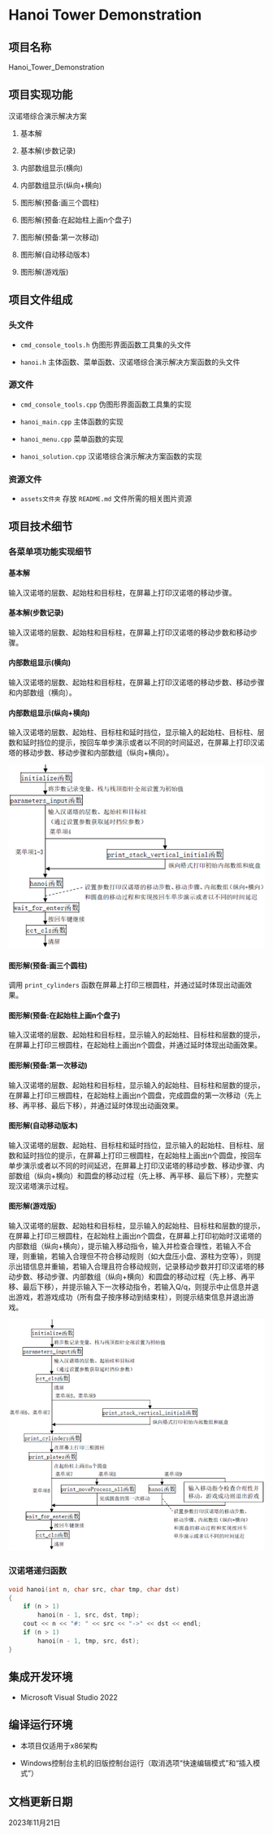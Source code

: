 # Hanoi Tower Demonstration

## 项目名称

Hanoi_Tower_Demonstration

## 项目实现功能

汉诺塔综合演示解决方案

1. 基本解

1. 基本解(步数记录)

1. 内部数组显示(横向)

1. 内部数组显示(纵向+横向)

1. 图形解(预备:画三个圆柱)

1. 图形解(预备:在起始柱上画n个盘子)

1. 图形解(预备:第一次移动)

1. 图形解(自动移动版本)

1. 图形解(游戏版)

## 项目文件组成

### 头文件

* `cmd_console_tools.h`
伪图形界面函数工具集的头文件

* `hanoi.h`
主体函数、菜单函数、汉诺塔综合演示解决方案函数的头文件

### 源文件

* `cmd_console_tools.cpp`
伪图形界面函数工具集的实现

* `hanoi_main.cpp`
主体函数的实现

* `hanoi_menu.cpp`
菜单函数的实现

* `hanoi_solution.cpp`
汉诺塔综合演示解决方案函数的实现

### 资源文件

* `assets文件夹`
存放 `README.md` 文件所需的相关图片资源

## 项目技术细节

### 各菜单项功能实现细节

#### 基本解

输入汉诺塔的层数、起始柱和目标柱，在屏幕上打印汉诺塔的移动步骤。

#### 基本解(步数记录)

输入汉诺塔的层数、起始柱和目标柱，在屏幕上打印汉诺塔的移动步数和移动步骤。

#### 内部数组显示(横向)

输入汉诺塔的层数、起始柱和目标柱，在屏幕上打印汉诺塔的移动步数、移动步骤和内部数组（横向）。

#### 内部数组显示(纵向+横向)

输入汉诺塔的层数、起始柱、目标柱和延时挡位，显示输入的起始柱、目标柱、层数和延时挡位的提示，按回车单步演示或者以不同的时间延迟，在屏幕上打印汉诺塔的移动步数、移动步骤和内部数组（纵向+横向）。

<p align="center">
  <img src="assets/flowchart_1.png" alt="基本解和内部数组显示功能实现流程图">
</p>

#### 图形解(预备:画三个圆柱)

调用 `print_cylinders` 函数在屏幕上打印三根圆柱，并通过延时体现出动画效果。

#### 图形解(预备:在起始柱上画n个盘子)

输入汉诺塔的层数、起始柱和目标柱，显示输入的起始柱、目标柱和层数的提示，在屏幕上打印三根圆柱，在起始柱上画出n个圆盘，并通过延时体现出动画效果。

#### 图形解(预备:第一次移动)

输入汉诺塔的层数、起始柱和目标柱，显示输入的起始柱、目标柱和层数的提示，在屏幕上打印三根圆柱，在起始柱上画出n个圆盘，完成圆盘的第一次移动（先上移、再平移、最后下移），并通过延时体现出动画效果。

#### 图形解(自动移动版本)

输入汉诺塔的层数、起始柱、目标柱和延时挡位，显示输入的起始柱、目标柱、层数和延时挡位的提示，在屏幕上打印三根圆柱，在起始柱上画出n个圆盘，按回车单步演示或者以不同的时间延迟，在屏幕上打印汉诺塔的移动步数、移动步骤、内部数组（纵向+横向）和圆盘的移动过程（先上移、再平移、最后下移），完整实现汉诺塔演示过程。

#### 图形解(游戏版)

输入汉诺塔的层数、起始柱和目标柱，显示输入的起始柱、目标柱和层数的提示，在屏幕上打印三根圆柱，在起始柱上画出n个圆盘，在屏幕上打印初始时汉诺塔的内部数组（纵向+横向），提示输入移动指令，输入并检查合理性，若输入不合理，则重输，若输入合理但不符合移动规则（如大盘压小盘、源柱为空等），则提示出错信息并重输，若输入合理且符合移动规则，记录移动步数并打印汉诺塔的移动步数、移动步骤、内部数组（纵向+横向）和圆盘的移动过程（先上移、再平移、最后下移），并提示输入下一次移动指令，若输入Q/q，则提示中止信息并退出游戏，若游戏成功（所有盘子按序移动到结束柱），则提示结束信息并退出游戏。

<p align="center">
  <img src="assets/flowchart_2.png" alt="图形解功能实现流程图">
</p>

### 汉诺塔递归函数

```cpp
void hanoi(int n, char src, char tmp, char dst)
{
    if (n > 1)
        hanoi(n - 1, src, dst, tmp);
    cout << n << "#: " << src << "->" << dst << endl;
    if (n > 1)
        hanoi(n - 1, tmp, src, dst);
}
```

## 集成开发环境

* Microsoft Visual Studio 2022

## 编译运行环境

* 本项目仅适用于x86架构

* Windows控制台主机的旧版控制台运行（取消选项“快速编辑模式”和“插入模式”）

## 文档更新日期

2023年11月21日